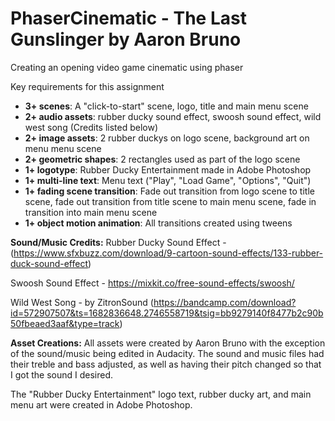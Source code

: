 # PhaserCinematic - The Last Gunslinger by Aaron Bruno
Creating an opening video game cinematic using phaser

Key requirements for this assignment
- **3+ scenes**: A "click-to-start" scene, logo, title and main menu scene
- **2+ audio assets**: rubber ducky sound effect, swoosh sound effect, wild west song (Credits listed below)
- **2+ image assets**: 2 rubber duckys on logo scene, background art on menu menu scene
- **2+ geometric shapes**: 2 rectangles used as part of the logo scene
- **1+ logotype**: Rubber Ducky Entertainment made in Adobe Photoshop
- **1+ multi-line text**: Menu text ("Play", "Load Game", "Options", "Quit")
- **1+ fading scene transition**: Fade out transition from logo scene to title scene, fade out transition from title scene to main menu scene, fade in transition into main menu scene
- **1+ object motion animation**: All transitions created using tweens

**Sound/Music Credits:**
Rubber Ducky Sound Effect - (https://www.sfxbuzz.com/download/9-cartoon-sound-effects/133-rubber-duck-sound-effect)

Swoosh Sound Effect - https://mixkit.co/free-sound-effects/swoosh/

Wild West Song - by ZitronSound (https://bandcamp.com/download?id=572907507&ts=1682836648.2746558719&tsig=bb9279140f8477b2c90b50fbeaed3aaf&type=track)

**Asset Creations:**
All assets were created by Aaron Bruno with the exception of the sound/music being edited in Audacity. The sound and music files had their treble and bass adjusted, as well as having their pitch changed so that I got the sound I desired.

The "Rubber Ducky Entertainment" logo text, rubber ducky art, and main menu art were created in Adobe Photoshop.